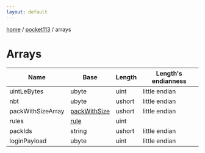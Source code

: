 ```yaml
---
layout: default
---
```


[home](/)  /  [pocket113](/protocol/pocket113)  /  arrays

# Arrays

Name | Base | Length | Length's endianness
---|---|---|---
uintLeBytes | ubyte | uint | little endian
nbt | ubyte | ushort | little endian
packWithSizeArray | [packWithSize](/protocol/pocket113/types/pack-with-size) | ushort | little endian
rules | [rule](/protocol/pocket113/types/rule) | uint | 
packIds | string | ushort | little endian
loginPayload | ubyte | uint | little endian
